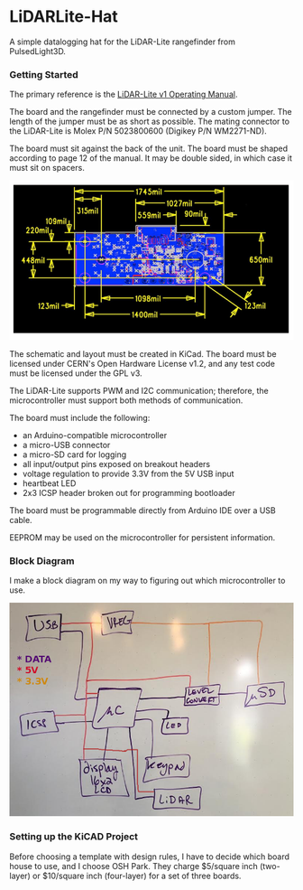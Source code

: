 # LiDARLite-Hat
A simple datalogging hat for the LiDAR-Lite rangefinder from PulsedLight3D.

### Getting Started

The primary reference is the <a href="https://github.com/PulsedLight3D/LIDAR-Lite-Documentation/raw/master/Docs/LIDAR-Lite-v1-docs.pdf">LiDAR-Lite v1 Operating Manual</a>. 

The board and the rangefinder must be connected by a custom jumper. The length of the jumper must be as short as possible. The mating connector to the LiDAR-Lite is Molex P/N 5023800600 (Digikey P/N WM2271-ND).

The board must sit against the back of the unit. The board must be shaped according to page 12 of the manual. It may be double sided, in which case it must sit on spacers. 

<img src="boardsize.png">

The schematic and layout must be created in KiCad. The board must be licensed under CERN's Open Hardware License v1.2, and any test code must be licensed under the GPL v3. 

The LiDAR-Lite supports PWM and I2C communication; therefore, the microcontroller must support both methods of communication. 

The board must include the following:

- an Arduino-compatible microcontroller 
- a micro-USB connector 
- a micro-SD card for logging 
- all input/output pins exposed on breakout headers
- voltage regulation to provide 3.3V from the 5V USB input 
- heartbeat LED 
- 2x3 ICSP header broken out for programming bootloader

The board must be programmable directly from Arduino IDE over a USB cable.

EEPROM may be used on the microcontroller for persistent information.

### Block Diagram

I make a block diagram on my way to figuring out which microcontroller to use. 

<img src="block-diagram.png">

### Setting up the KiCAD Project

Before choosing a template with design rules, I have to decide which board house to use, and I choose OSH Park. They charge $5/square inch (two-layer) or $10/square inch (four-layer) for a set of three boards. 

